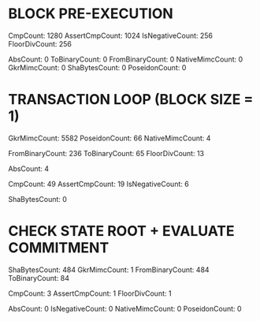 # BLOCK PRE-EXECUTION

CmpCount: 1280
AssertCmpCount: 1024
IsNegativeCount: 256
FloorDivCount: 256

AbsCount: 0
ToBinaryCount: 0
FromBinaryCount: 0
NativeMimcCount: 0
GkrMimcCount: 0
ShaBytesCount: 0
PoseidonCount: 0

# TRANSACTION LOOP (BLOCK SIZE = 1)

GkrMimcCount: 5582
PoseidonCount: 66
NativeMimcCount: 4

FromBinaryCount: 236
ToBinaryCount: 65
FloorDivCount: 13

AbsCount: 4

CmpCount: 49
AssertCmpCount: 19
IsNegativeCount: 6

ShaBytesCount: 0

# CHECK STATE ROOT + EVALUATE COMMITMENT

ShaBytesCount: 484
GkrMimcCount: 1
FromBinaryCount: 484
ToBinaryCount: 84

CmpCount: 3
AssertCmpCount: 1
FloorDivCount: 1

AbsCount: 0
IsNegativeCount: 0
NativeMimcCount: 0
PoseidonCount: 0

